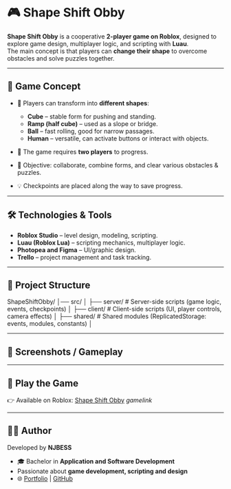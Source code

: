 # 🎮 Shape Shift Obby

**Shape Shift Obby** is a cooperative **2-player game on Roblox**, designed to explore game design, multiplayer logic, and scripting with **Luau**.  
The main concept is that players can **change their shape** to overcome obstacles and solve puzzles together.

---

## 🚀 Game Concept
- 🧊 Players can transform into **different shapes**:  
  - **Cube** – stable form for pushing and standing.  
  - **Ramp (half cube)** – used as a slope or bridge.  
  - **Ball** – fast rolling, good for narrow passages.  
  - **Human** – versatile, can activate buttons or interact with objects.  

- 👫 The game requires **two players** to progress.  
- 🎯 Objective: collaborate, combine forms, and clear various obstacles & puzzles.  
- 💡 Checkpoints are placed along the way to save progress.  

---

## 🛠️ Technologies & Tools
- **Roblox Studio** – level design, modeling, scripting.  
- **Luau (Roblox Lua)** – scripting mechanics, multiplayer logic.  
- **Photopea and Figma** – UI/graphic design.  
- **Trello** – project management and task tracking.  

---

## 📂 Project Structure
ShapeShiftObby/
│── src/
│ ├── server/ # Server-side scripts (game logic, events, checkpoints)
│ ├── client/ # Client-side scripts (UI, player controls, camera effects)
│ ├── shared/ # Shared modules (ReplicatedStorage: events, modules, constants)
│

---

## 📸 Screenshots / Gameplay

---

## 🚀 Play the Game
👉 Available on Roblox: [Shape Shift Obby](https://www.roblox.com/) *gamelink*  

---

## 👨‍💻 Author
Developed by **NJBESS**  
- 🎓 Bachelor in **Application and Software Development**
- Passionate about **game development, scripting and design**  
- 🌐 [Portfolio](https://hamdid.github.io) | [GitHub](https://github.com/HamdiID)

 
